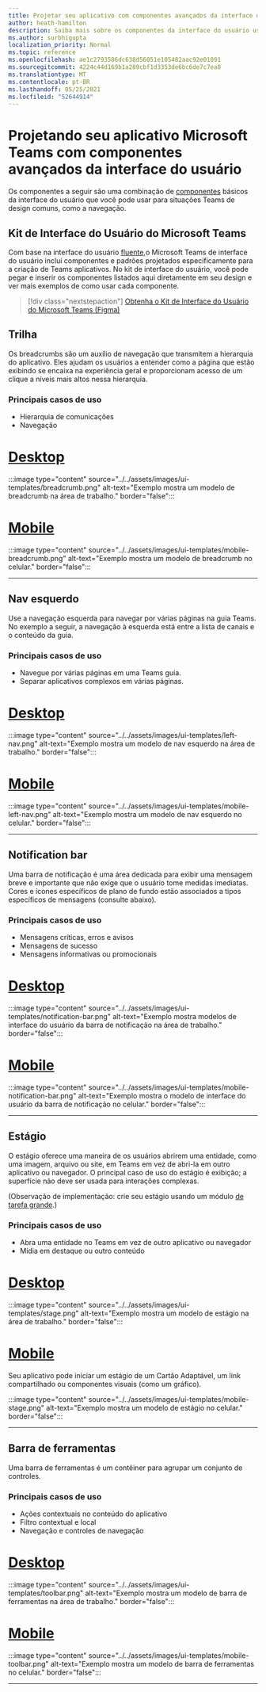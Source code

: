 ```yaml
---
title: Projetar seu aplicativo com componentes avançados da interface do usuário
author: heath-hamilton
description: Saiba mais sobre os componentes da interface do usuário usados em Teams .
ms.author: surbhigupta
localization_priority: Normal
ms.topic: reference
ms.openlocfilehash: ae1c2793586dc638d56051e105482aac92e01091
ms.sourcegitcommit: 4224c44d169b1a289cbf1d3353de6bc6de7c7ea8
ms.translationtype: MT
ms.contentlocale: pt-BR
ms.lasthandoff: 05/25/2021
ms.locfileid: "52644914"
---
```

# <a name="designing-your-microsoft-teams-app-with-advanced-ui-components"></a>Projetando seu aplicativo Microsoft Teams com componentes avançados da interface do usuário

Os componentes a seguir são uma combinação de [componentes](~/concepts/design/design-teams-app-basic-ui-components.md) básicos da interface do usuário que você pode usar para situações Teams de design comuns, como a navegação.

## <a name="microsoft-teams-ui-kit"></a>Kit de Interface do Usuário do Microsoft Teams

Com base na interface do usuário <a href="https://fluentsite.z22.web.core.windows.net/" target="_blank">fluente,</a>o Microsoft Teams de interface do usuário inclui componentes e padrões projetados especificamente para a criação de Teams aplicativos. No kit de interface do usuário, você pode pegar e inserir os componentes listados aqui diretamente em seu design e ver mais exemplos de como usar cada componente.

> [!div class="nextstepaction"]
> [Obtenha o Kit de Interface do Usuário do Microsoft Teams (Figma)](https://www.figma.com/community/file/916836509871353159)

## <a name="breadcrumb"></a>Trilha

Os breadcrumbs são um auxílio de navegação que transmitem a hierarquia do aplicativo. Eles ajudam os usuários a entender como a página que estão exibindo se encaixa na experiência geral e proporcionam acesso de um clique a níveis mais altos nessa hierarquia.

### <a name="top-use-cases"></a>Principais casos de uso

* Hierarquia de comunicações
* Navegação

# <a name="desktop"></a>[Desktop](#tab/desktop)

:::image type="content" source="../../assets/images/ui-templates/breadcrumb.png" alt-text="Exemplo mostra um modelo de breadcrumb na área de trabalho." border="false":::

# <a name="mobile"></a>[Mobile](#tab/mobile)

:::image type="content" source="../../assets/images/ui-templates/mobile-breadcrumb.png" alt-text="Exemplo mostra um modelo de breadcrumb no celular." border="false":::

---

## <a name="left-nav"></a>Nav esquerdo

Use a navegação esquerda para navegar por várias páginas na guia Teams. No exemplo a seguir, a navegação à esquerda está entre a lista de canais e o conteúdo da guia.

### <a name="top-use-cases"></a>Principais casos de uso

* Navegue por várias páginas em uma Teams guia.
* Separar aplicativos complexos em várias páginas.

# <a name="desktop"></a>[Desktop](#tab/desktop)

:::image type="content" source="../../assets/images/ui-templates/left-nav.png" alt-text="Exemplo mostra um modelo de nav esquerdo na área de trabalho." border="false":::

# <a name="mobile"></a>[Mobile](#tab/mobile)

:::image type="content" source="../../assets/images/ui-templates/mobile-left-nav.png" alt-text="Exemplo mostra um modelo de nav esquerdo no celular." border="false":::

---

## <a name="notification-bar"></a>Notification bar

Uma barra de notificação é uma área dedicada para exibir uma mensagem breve e importante que não exige que o usuário tome medidas imediatas. Cores e ícones específicos de plano de fundo estão associados a tipos específicos de mensagens (consulte abaixo).

### <a name="top-use-cases"></a>Principais casos de uso

* Mensagens críticas, erros e avisos
* Mensagens de sucesso
* Mensagens informativas ou promocionais

# <a name="desktop"></a>[Desktop](#tab/desktop)

:::image type="content" source="../../assets/images/ui-templates/notification-bar.png" alt-text="Exemplo mostra modelos de interface do usuário da barra de notificação na área de trabalho." border="false":::

# <a name="mobile"></a>[Mobile](#tab/mobile)

:::image type="content" source="../../assets/images/ui-templates/mobile-notification-bar.png" alt-text="Exemplo mostra o modelo de interface do usuário da barra de notificação no celular." border="false":::

---

## <a name="stage"></a>Estágio

O estágio oferece uma maneira de os usuários abrirem uma entidade, como uma imagem, arquivo ou site, em Teams em vez de abri-la em outro aplicativo ou navegador. O principal caso de uso do estágio é exibição; a superfície não deve ser usada para interações complexas.

(Observação de implementação: crie seu estágio usando um módulo [de tarefa grande](../../task-modules-and-cards/task-modules/design-teams-task-modules.md).)

### <a name="top-use-cases"></a>Principais casos de uso

* Abra uma entidade no Teams em vez de outro aplicativo ou navegador
* Mídia em destaque ou outro conteúdo

# <a name="desktop"></a>[Desktop](#tab/desktop)

:::image type="content" source="../../assets/images/ui-templates/stage.png" alt-text="Exemplo mostra um modelo de estágio na área de trabalho." border="false":::

# <a name="mobile"></a>[Mobile](#tab/mobile)

Seu aplicativo pode iniciar um estágio de um Cartão Adaptável, um link compartilhado ou componentes visuais (como um gráfico).

:::image type="content" source="../../assets/images/ui-templates/mobile-stage.png" alt-text="Exemplo mostra um modelo de estágio no celular." border="false":::

---

## <a name="toolbar"></a>Barra de ferramentas

Uma barra de ferramentas é um contêiner para agrupar um conjunto de controles.

### <a name="top-use-cases"></a>Principais casos de uso

* Ações contextuais no conteúdo do aplicativo
* Filtro contextual e local
* Navegação e controles de navegação

# <a name="desktop"></a>[Desktop](#tab/desktop)

:::image type="content" source="../../assets/images/ui-templates/toolbar.png" alt-text="Exemplo mostra um modelo de barra de ferramentas na área de trabalho." border="false":::

# <a name="mobile"></a>[Mobile](#tab/mobile)

:::image type="content" source="../../assets/images/ui-templates/mobile-toolbar.png" alt-text="Exemplo mostra um modelo de barra de ferramentas no celular." border="false":::

---
